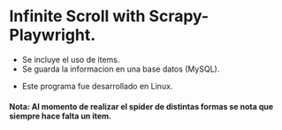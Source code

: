 # Infinite Scroll with Scrapy-Playwright.

- Se incluye el uso de items.
- Se guarda la informacion en una base datos (MySQL).

* Este programa fue desarrollado en Linux.

#### Nota: Al momento de realizar el spider de distintas formas se nota que siempre hace falta un item.
